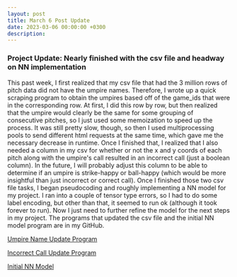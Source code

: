 ```yaml
---
layout: post
title: March 6 Post Update
date: 2023-03-06 00:00:00 +0300
description: 
---
```


### Project Update: Nearly finished with the csv file and headway on NN implementation

This past week, I first realized that my csv file that had the 3 million rows of pitch data did not have the umpire names. Therefore, I wrote up a quick scraping program to obtain the umpires based off of the game_ids that were in the corresponding row. At first, I did this row by row, but then realized that the umpire would clearly be the same for some grouping of consecutive pitches, so I just used some memoization to speed up the process. It was still pretty slow, though, so then I used multiprocessing pools to send different html requests at the same time, which gave me the necessary decrease in runtime. Once I finished that, I realized that I also needed a column in my csv for whether or not the x and y coords of each pitch along with the umpire's call resulted in an incorrect call (just a boolean column). In the future, I will probably adjust this column to be able to determine if an umpire is strike-happy or ball-happy (which would be more insightful than just incorrect or correct call). Once I finished those two csv file tasks, I began pseudocoding and roughly implementing a NN model for my project. I ran into a couple of tensor type errors, so I had to do some label encoding, but other than that, it seemed to run ok (although it took forever to run). Now I just need to further refine the model for the next steps in my project. The programs that updated the csv file and the initial NN model program are in my GitHub.   


[Umpire Name Update Program](https://github.com/COMS-BC3997-SP23/website-AidanNEichman/blob/main/update_csv_for_umpires.py)

[Incorrect Call Update Program](https://github.com/COMS-BC3997-SP23/website-AidanNEichman/blob/main/update_data_with_incorrect_calls.py)

[Initial NN Model](https://github.com/COMS-BC3997-SP23/website-AidanNEichman/blob/main/nn_model_v1.py)


